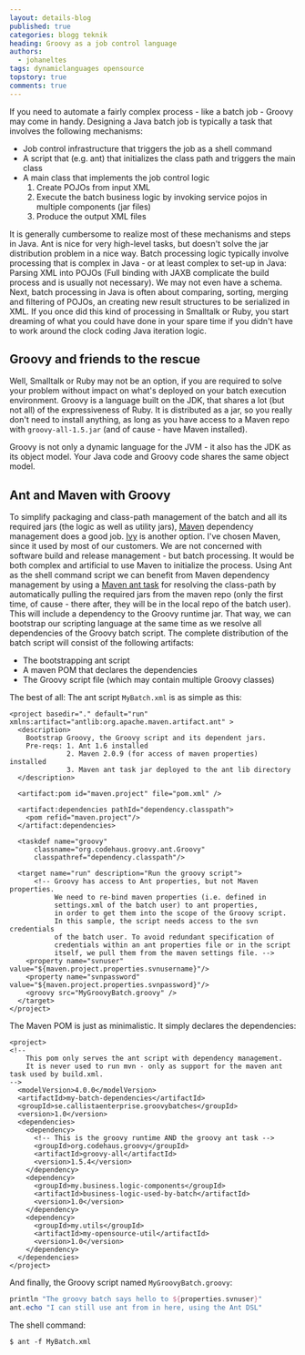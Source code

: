```yaml
---
layout: details-blog
published: true
categories: blogg teknik
heading: Groovy as a job control language
authors:
  - johaneltes
tags: dynamiclanguages opensource
topstory: true
comments: true
---
```


If you need to automate a fairly complex process - like a batch job - Groovy may come in handy. Designing a Java batch job is typically a task that involves the following mechanisms:

- Job control infrastructure that triggers the job as a shell command
- A script that (e.g. ant) that initializes the class path and triggers the main class
- A main class that implements the job control logic
  1. Create POJOs from input XML
  2. Execute the batch business logic by invoking service pojos in multiple components (jar files)
  3. Produce the output XML files

It is generally cumbersome to realize most  of these mechanisms and steps in Java. Ant is nice for very high-level tasks, but doesn't solve the jar distribution problem in a nice way. Batch processing logic typically involve processing that is complex in Java - or at least complex to set-up in Java: Parsing XML into POJOs (Full binding with JAXB complicate the build process and is usually not necessary). We may not even have a schema. Next, batch processing in Java is often about comparing, sorting, merging and filtering of POJOs, an creating new result structures to be serialized in XML. If you once did this kind of processing in Smalltalk or Ruby, you start dreaming of what you could have done in your spare time if you didn't have to work around the clock coding Java iteration logic.

## Groovy and friends to the rescue

Well, Smalltalk or Ruby may not be an option, if you are required to solve your problem without impact on what's deployed on your batch execution environment. Groovy is a language built on the JDK, that shares a lot (but not all) of the expressiveness of Ruby. It is distributed as a jar, so you really don't need to install anything, as long as you have access to a Maven repo with `groovy-all-1.5.jar` (and of cause - have Maven installed).

Groovy is not only a dynamic language for the JVM - it also has the JDK as its object model. Your Java code and Groovy code shares the same object model.

## Ant and Maven with Groovy

To simplify packaging and class-path management of the batch and all its required jars (the logic as well as utility jars), [Maven](http://maven.apache.org) dependency management does a good job. [Ivy](http://ant.apache.org/ivy/) is another option. I've chosen Maven, since it used by most of our customers. We are not concerned with software build and release management - but batch processing. It would be both complex and artificial to use Maven to initialize the process. Using Ant as the shell command script we can benefit from Maven dependency management by using a [Maven ant task](http://maven.apache.org/ant-tasks.html) for resolving the class-path by automatically pulling the required jars from the maven repo (only the first time, of cause - there after, they will be in the local repo of the batch user). This will include a dependency to the Groovy runtime jar. That way, we can bootstrap our scripting language at the same time as we resolve all dependencies of the Groovy batch script. The complete distribution of the batch script will consist of the following artifacts:

- The bootstrapping ant script
- A maven POM that declares the dependencies
- The Groovy script file (which may contain multiple Groovy classes)

The best of all: The ant script `MyBatch.xml` is as simple as this:

~~~ markup
<project basedir="." default="run" xmlns:artifact="antlib:org.apache.maven.artifact.ant" >
  <description>
    Bootstrap Groovy, the Groovy script and its dependent jars.
    Pre-reqs: 1. Ant 1.6 installed
	          2. Maven 2.0.9 (for access of maven properties) installed
              3. Maven ant task jar deployed to the ant lib directory
  </description>

  <artifact:pom id="maven.project" file="pom.xml" />

  <artifact:dependencies pathId="dependency.classpath">
    <pom refid="maven.project"/>
  </artifact:dependencies>

  <taskdef name="groovy"
      classname="org.codehaus.groovy.ant.Groovy"
      classpathref="dependency.classpath"/>

  <target name="run" description="Run the groovy script">
      <!-- Groovy has access to Ant properties, but not Maven properties.
 	       We need to re-bind maven properties (i.e. defined in
	       settings.xml of the batch user) to ant properties,
	       in order to get them into the scope of the Groovy script.
	       In this sample, the script needs access to the svn credentials
	       of the batch user. To avoid redundant specification of
	       credentials within an ant properties file or in the script
	       itself, we pull them from the maven settings file. -->
    <property name="svnuser" value="${maven.project.properties.svnusername}"/>
    <property name="svnpassword" value="${maven.project.properties.svnpassword}"/>
    <groovy src="MyGroovyBatch.groovy" />
  </target>
</project>
~~~

The Maven POM is just as minimalistic. It simply declares the dependencies:

~~~ markup
<project>
<!--
    This pom only serves the ant script with dependency management.
    It is never used to run mvn - only as support for the maven ant task used by build.xml.
-->
  <modelVersion>4.0.0</modelVersion>
  <artifactId>my-batch-dependencies</artifactId>
  <groupId>se.callistaenterprise.groovybatches</groupId>
  <version>1.0</version>
  <dependencies>
    <dependency>
	  <!-- This is the groovy runtime AND the groovy ant task -->
      <groupId>org.codehaus.groovy</groupId>
      <artifactId>groovy-all</artifactId>
      <version>1.5.4</version>
    </dependency>
    <dependency>
      <groupId>my.business.logic-components</groupId>
      <artifactId>business-logic-used-by-batch</artifactId>
      <version>1.0</version>
    </dependency>
    <dependency>
      <groupId>my.utils</groupId>
      <artifactId>my-opensource-util</artifactId>
      <version>1.0</version>
    </dependency>
  </dependencies>
</project>
~~~

And finally, the Groovy script named `MyGroovyBatch.groovy`:

~~~ groovy
println "The groovy batch says hello to ${properties.svnuser}"
ant.echo "I can still use ant from in here, using the Ant DSL"
~~~

The shell command:

~~~
$ ant -f MyBatch.xml
~~~
